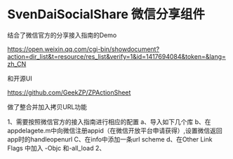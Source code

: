 # SvenDaiSocialShare 微信分享组件

结合了微信官方的分享接入指南的Demo

https://open.weixin.qq.com/cgi-bin/showdocument?action=dir_list&t=resource/res_list&verify=1&id=1417694084&token=&lang=zh_CN

和开源UI

https://github.com/GeekZP/ZPActionSheet

做了整合并加入拷贝URL功能


1、需要按照微信官方的接入指南进行相应的配置
	a、导入如下几个库
	b、在appdelagete.m中向微信注册appid（在微信开放平台申请获得）,设置微信返回app时的handleopenurl
	C、在info中添加一条url scheme
	d、在Other Link Flags 中加入 -Objc 和-all_load
2、